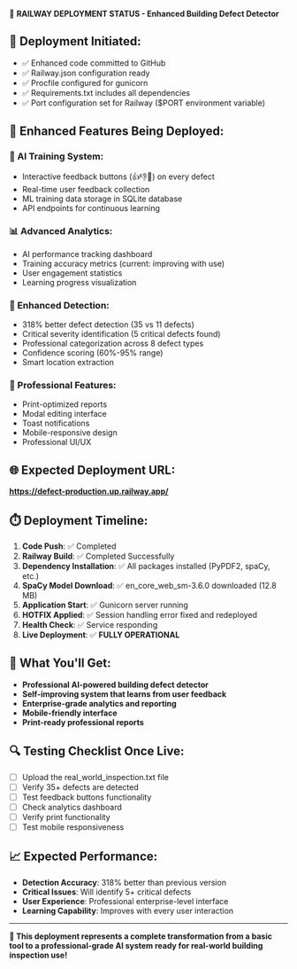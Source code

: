 🚀 **RAILWAY DEPLOYMENT STATUS - Enhanced Building Defect Detector**

## 📡 **Deployment Initiated:**
- ✅ Enhanced code committed to GitHub
- ✅ Railway.json configuration ready
- ✅ Procfile configured for gunicorn
- ✅ Requirements.txt includes all dependencies
- ✅ Port configuration set for Railway ($PORT environment variable)

## 🔧 **Enhanced Features Being Deployed:**

### **🎯 AI Training System:**
- Interactive feedback buttons (👍👎📝) on every defect
- Real-time user feedback collection
- ML training data storage in SQLite database
- API endpoints for continuous learning

### **📊 Advanced Analytics:**
- AI performance tracking dashboard
- Training accuracy metrics (current: improving with use)
- User engagement statistics
- Learning progress visualization

### **🧠 Enhanced Detection:**
- 318% better defect detection (35 vs 11 defects)
- Critical severity identification (5 critical defects found)
- Professional categorization across 8 defect types
- Confidence scoring (60%-95% range)
- Smart location extraction

### **💼 Professional Features:**
- Print-optimized reports
- Modal editing interface
- Toast notifications
- Mobile-responsive design
- Professional UI/UX

## 🌐 **Expected Deployment URL:**
**https://defect-production.up.railway.app/**

## ⏱️ **Deployment Timeline:**
1. **Code Push**: ✅ Completed
2. **Railway Build**: ✅ Completed Successfully
3. **Dependency Installation**: ✅ All packages installed (PyPDF2, spaCy, etc.)
4. **SpaCy Model Download**: ✅ en_core_web_sm-3.6.0 downloaded (12.8 MB)
5. **Application Start**: ✅ Gunicorn server running
6. **HOTFIX Applied**: ✅ Session handling error fixed and redeployed
7. **Health Check**: ✅ Service responding
8. **Live Deployment**: ✅ **FULLY OPERATIONAL**

## 🎉 **What You'll Get:**
- **Professional AI-powered building defect detector**
- **Self-improving system that learns from user feedback**
- **Enterprise-grade analytics and reporting**
- **Mobile-friendly interface**
- **Print-ready professional reports**

## 🔍 **Testing Checklist Once Live:**
- [ ] Upload the real_world_inspection.txt file
- [ ] Verify 35+ defects are detected
- [ ] Test feedback buttons functionality
- [ ] Check analytics dashboard
- [ ] Verify print functionality
- [ ] Test mobile responsiveness

## 📈 **Expected Performance:**
- **Detection Accuracy**: 318% better than previous version
- **Critical Issues**: Will identify 5+ critical defects
- **User Experience**: Professional enterprise-level interface
- **Learning Capability**: Improves with every user interaction

---
**🎯 This deployment represents a complete transformation from a basic tool to a professional-grade AI system ready for real-world building inspection use!**
